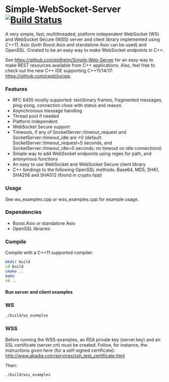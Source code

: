 Simple-WebSocket-Server [![Build Status](https://travis-ci.org/eidheim/Simple-WebSocket-Server.svg?branch=master)](https://travis-ci.org/eidheim/Simple-WebSocket-Server)
=================

A very simple, fast, multithreaded, platform independent WebSocket (WS) and WebSocket Secure (WSS) server and client library implemented using C++11, Asio (both Boost.Asio and standalone Asio can be used) and OpenSSL. Created to be an easy way to make WebSocket endpoints in C++.

See https://github.com/eidheim/Simple-Web-Server for an easy way to make REST resources available from C++ applications. Also, feel free to check out the new C++ IDE supporting C++11/14/17: https://github.com/cppit/jucipp. 

### Features

* RFC 6455 mostly supported: text/binary frames, fragmented messages, ping-pong, connection close with status and reason.
* Asynchronous message handling
* Thread pool if needed
* Platform independent
* WebSocket Secure support
* Timeouts, if any of SocketServer::timeout_request and SocketServer::timeout_idle are >0 (default: SocketServer::timeout_request=5 seconds, and SocketServer::timeout_idle=0 seconds; no timeout on idle connections)
* Simple way to add WebSocket endpoints using regex for path, and anonymous functions
* An easy to use WebSocket and WebSocket Secure client library
* C++ bindings to the following OpenSSL methods: Base64, MD5, SHA1, SHA256 and SHA512 (found in crypto.hpp)

### Usage

See ws_examples.cpp or wss_examples.cpp for example usage. 

### Dependencies

* Boost.Asio or standalone Asio
* OpenSSL libraries

### Compile

Compile with a C++11 supported compiler:

```sh
mkdir build
cd build
cmake ..
make
cd ..
```

#### Run server and client examples

### WS

```sh
./build/ws_examples
```

### WSS

Before running the WSS-examples, an RSA private key (server.key) and an SSL certificate (server.crt) must be created. Follow, for instance, the instructions given here (for a self-signed certificate): http://www.akadia.com/services/ssh_test_certificate.html

Then:
```
./build/wss_examples
```
